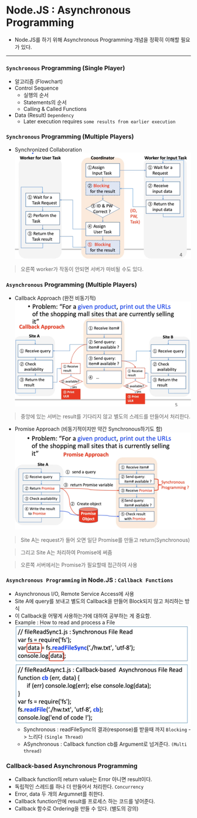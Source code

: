 # Node.JS : Asynchronous Programming

- Node.JS를 하기 위해 Asynchronous Programming 개념을 정확히 이해할 필요가 있다.

---
### `Synchronous` Programming (Single Player)
- 알고리즘 (Flowchart)
- Control Sequence
    - 실행의 순서
    - Statements의 순서
    - Calling & Called Functions
- Data (Result) `Dependency`
    - Later execution requires `some results from earlier execution`

### `Synchronous` Programming (Multiple Players)
- Synchronized Collaboration
![Alt text](<Screenshot 2023-10-12 at 12.58.15 PM.png>)

> 오른쪽 worker가 작동이 안되면 서버가 마비될 수도 있다.

### `Asynchronous` Programming (Multiple Players)
- Callback Approach (완전 비동기적)
![Alt text](<Screenshot 2023-10-12 at 1.02.59 PM.png>)
> 중앙에 있는 서버는 result를 기다리지 않고 별도의 스레드를 만들어서 처리한다. 

- Promise Approach (비동기적이지만 약간 Synchronous하기도 함)
![Alt text](<Screenshot 2023-10-12 at 1.06.30 PM.png>)

> Site A는 request가 들어 오면 일단 Promise를 만들고 return(Synchronous)

> 그리고 Site A는 처리하여 Promise에 써줌

> 오른쪽 서버에서는 Promise가 필요할때 접근하여 사용

### `Asynchronous Programming` in Node.JS : `Callback Functions`
- Asynchronous I/O, Remote Service Access에 사용
- Site A에 query를 보내고 별도의 Callback을 만들어 Block되지 않고 처리하는 방식
- 이 Callback을 어떻게 사용하는가에 대하여 공부하는 게 중요함.
- Example : How to read and process a File
![Alt text](<Screenshot 2023-10-12 at 1.14.03 PM.png>)
    - Synchronous : readFileSync의 결과(response)를 받을때 까지 `Blocking` -> 느리다 `(Single Thread)`
    - ASynchronous : Callback function cb를 Argument로 넘겨준다. `(Multi thread)`

### Callback-based Asynchronous Programming
- Callback function의 return value는 Error 아니면 result이다.
- 독립적인 스레드를 하나 더 만들어서 처리한다. `Concurrency`
- Error, data 두 개의 Argumnet를 취한다. 
- Callback function안에 result를 프로세스 하는 코드를 넣어준다. 
- Callback 함수로 Ordering을 만들 수 있다. (별도의 강의)
